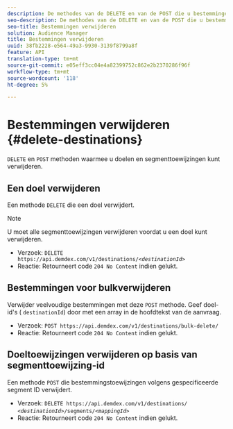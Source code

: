 ```yaml
---
description: De methodes van de DELETE en van de POST die u bestemmingen en segmentafbeeldingen laten verwijderen.
seo-description: De methodes van de DELETE en van de POST die u bestemmingen en segmentafbeeldingen laten verwijderen.
seo-title: Bestemmingen verwijderen
solution: Audience Manager
title: Bestemmingen verwijderen
uuid: 38fb2228-e564-49a3-9930-3139f8799a8f
feature: API
translation-type: tm+mt
source-git-commit: e05eff3cc04e4a82399752c862e2b2370286f96f
workflow-type: tm+mt
source-wordcount: '118'
ht-degree: 5%

---
```



# Bestemmingen verwijderen {#delete-destinations}

`DELETE` en  `POST` methoden waarmee u doelen en segmenttoewijzingen kunt verwijderen.

<!-- r_delete_destinations_all.xml -->

## Een doel verwijderen

Een methode `DELETE` die een doel verwijdert.

>[!NOTE]
>
>U moet alle segmenttoewijzingen verwijderen voordat u een doel kunt verwijderen.

* Verzoek: `DELETE https://api.demdex.com/v1/destinations/`*`<destinationId>`*
* Reactie: Retourneert code `204 No Content` indien gelukt.

## Bestemmingen voor bulkverwijderen

Verwijder veelvoudige bestemmingen met deze `POST` methode. Geef doel-id&#39;s ( `destinationId`) door met een array in de hoofdtekst van de aanvraag.

* Verzoek: `POST https://api.demdex.com/v1/destinations/bulk-delete/`
* Reactie: Retourneert code `204 No Content` indien gelukt.

## Doeltoewijzingen verwijderen op basis van segmenttoewijzing-id

Een methode `POST` die bestemmingstoewijzingen volgens gespecificeerde segment ID verwijdert.

* Verzoek: `DELETE https://api.demdex.com/v1/destinations/` *`<destinationId>`*`/segments/`*`<mappingId>`*
* Reactie: Retourneert code `204 No Content` indien gelukt.